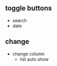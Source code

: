 
toggle buttons
------------------
- search
- date

change
------------------
- change column
  - list auto show
